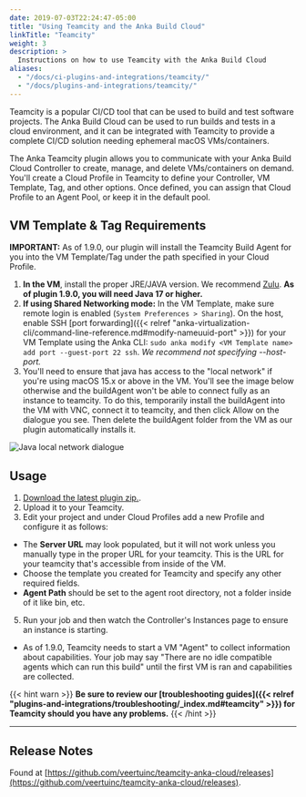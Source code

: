 ```yaml
---
date: 2019-07-03T22:24:47-05:00
title: "Using Teamcity and the Anka Build Cloud"
linkTitle: "Teamcity"
weight: 3
description: >
  Instructions on how to use Teamcity with the Anka Build Cloud
aliases:
  - "/docs/ci-plugins-and-integrations/teamcity/"
  - "/docs/plugins-and-integrations/teamcity/"
---
```


Teamcity is a popular CI/CD tool that can be used to build and test software projects. The Anka Build Cloud can be used to run builds and tests in a cloud environment, and it can be integrated with Teamcity to provide a complete CI/CD solution needing ephemeral macOS VMs/containers.

The Anka Teamcity plugin allows you to communicate with your Anka Build Cloud Controller to create, manage, and delete VMs/containers on demand. You'll create a Cloud Profile in Teamcity to define your Controller, VM Template, Tag, and other options. Once defined, you can assign that Cloud Profile to an Agent Pool, or keep it in the default pool. 

## VM Template & Tag Requirements

**IMPORTANT:** As of 1.9.0, our plugin will install the Teamcity Build Agent for you into the VM Template/Tag under the path specified in your Cloud Profile.

1. **In the VM**, install the proper JRE/JAVA version. We recommend [Zulu](https://www.azul.com/downloads/?version=java-17-lts&package=jre#zulu). **As of plugin 1.9.0, you will need Java 17 or higher.**
1. **If using Shared Networking mode:** In the VM Template, make sure remote login is enabled (`System Preferences > Sharing`). On the host, enable SSH [port forwarding]({{< relref "anka-virtualization-cli/command-line-reference.md#modify-nameuuid-port" >}}) for your VM Template using the Anka CLI: `sudo anka modify <VM Template name> add port --guest-port 22 ssh`. _We recommend not specifying --host-port._
1. You'll need to ensure that java has access to the "local network" if you're using macOS 15.x or above in the VM. You'll see the image below otherwise and the buildAgent won't be able to connect fully as an instance to teamcity. To do this, temporarily install the buildAgent into the VM with VNC, connect it to teamcity, and then click Allow on the dialogue you see. Then delete the buildAgent folder from the VM as our plugin automatically installs it.

![Java local network dialogue](/images/ci-plugins-and-integrations/teamcity/java-local-network-dialogue.png)

## Usage

1. [Download the latest plugin zip.](https://github.com/veertuinc/teamcity-anka-cloud/releases).
2. Upload it to your Teamcity.
3. Edit your project and under Cloud Profiles add a new Profile and configure it as follows:
  - The **Server URL** may look populated, but it will not work unless you manually type in the proper URL for your teamcity. This is the URL for your teamcity that's accessible from inside of the VM.
  - Choose the template you created for Teamcity and specify any other required fields.
  - **Agent Path** should be set to the agent root directory, not a folder inside of it like bin, etc.
5. Run your job and then watch the Controller's Instances page to ensure an instance is starting.
  - As of 1.9.0, Teamcity needs to start a VM "Agent" to collect information about capabilities. Your job may say "There are no idle compatible agents which can run this build" until the first VM is ran and capabilities are collected.

{{< hint warn >}}
**Be sure to review our [troubleshooting guides]({{< relref "plugins-and-integrations/troubleshooting/_index.md#teamcity" >}}) for Teamcity should you have any problems.**
{{< /hint >}}

---

## Release Notes

Found at [https://github.com/veertuinc/teamcity-anka-cloud/releases](https://github.com/veertuinc/teamcity-anka-cloud/releases).

